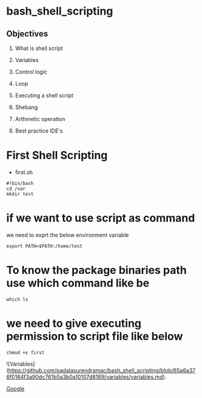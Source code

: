 # bash_shell_scripting

## Objectives

1) What is shell script 

2) Variables

3) Control logic

4) Loop

5) Executing a shell script

6) Shebang

7) Arthmetic operation

8) Best practice IDE's


# First Shell Scripting
- first.sh
```
#!bin/bash
cd /var
mkdir test
```

# if we want to use script as command 
we need to exprt the below environment variable
```
export PATH=$PATH:/home/test

```

# To know the package binaries path use which command like be

```
which ls
```

# we need to give executing permission to script file like below 
```
chmod +x first
```

![Variables] (https://github.com/padalasurendramac/bash_shell_scripting/blob/65a6a376f0164f3a90dc761b5a3b0a10107d8189/variables/variables.md).

[Google](https://www.google.com)




